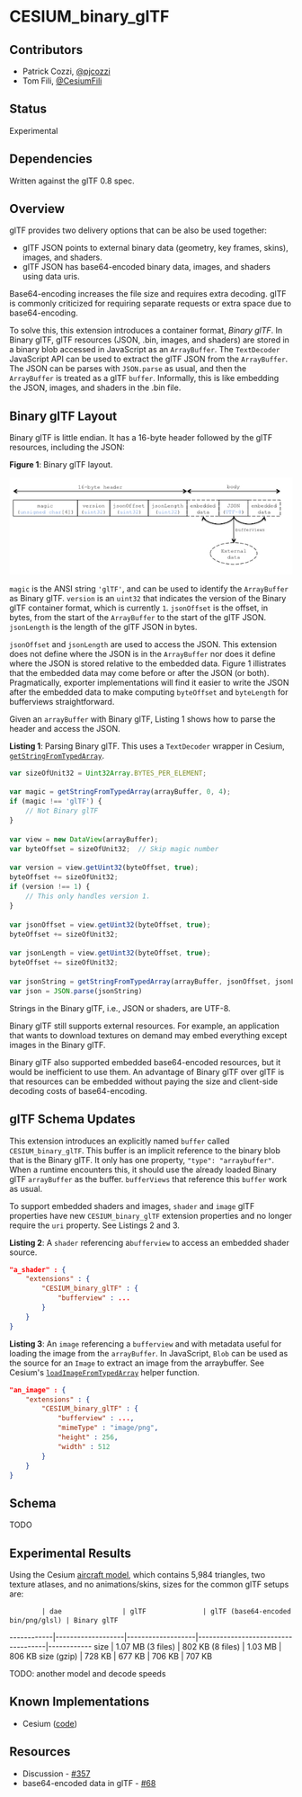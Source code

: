 # CESIUM_binary_glTF

## Contributors

* Patrick Cozzi, [@pjcozzi](https://twitter.com/pjcozzi)
* Tom Fili, [@CesiumFili](https://twitter.com/CesiumFili)

## Status

Experimental

## Dependencies

Written against the glTF 0.8 spec.

## Overview

glTF provides two delivery options that can be also be used together:
* glTF JSON points to external binary data (geometry, key frames, skins), images, and shaders.
* glTF JSON has base64-encoded binary data, images, and shaders using data uris.

Base64-encoding increases the file size and requires extra decoding.  glTF is commonly criticized for requiring separate requests or extra space due to base64-encoding.

To solve this, this extension introduces a container format, _Binary glTF_.  In Binary glTF, glTF resources (JSON, .bin, images, and shaders) are stored in a binary blob accessed in JavaScript as an `ArrayBuffer`.  The `TextDecoder` JavaScript API can be used to extract the glTF JSON from the `ArrayBuffer`.  The JSON can be parses with `JSON.parse` as usual, and then the `ArrayBuffer` is treated as a glTF `buffer`. Informally, this is like embedding the JSON, images, and shaders in the .bin file.

## Binary glTF Layout

Binary glTF is little endian.  It has a 16-byte header followed by the glTF resources, including the JSON:

**Figure 1**: Binary glTF layout.

![](layout.jpg)

`magic` is the ANSI string `'glTF'`, and can be used to identify the `ArrayBuffer` as Binary glTF.  `version` is an `uint32` that indicates the version of the Binary glTF container format, which is currently `1`.  `jsonOffset` is the offset, in bytes, from the start of the `ArrayBuffer` to the start of the glTF JSON.  `jsonLength` is the length of the glTF JSON in bytes.

`jsonOffset` and `jsonLength` are used to access the JSON.  This extension does not define where the JSON is in the `ArrayBuffer` nor does it define where the JSON is stored relative to the embedded data.  Figure 1 illistrates that the embedded data may come before or after the JSON (or both).  Pragmatically, exporter implementations will find it easier to write the JSON after the embedded data to make computing `byteOffset` and `byteLength` for bufferviews straightforward.

Given an `arrayBuffer` with Binary glTF, Listing 1 shows how to parse the header and access the JSON.

**Listing 1**: Parsing Binary glTF.  This uses a `TextDecoder` wrapper in Cesium, [`getStringFromTypedArray`](https://github.com/AnalyticalGraphicsInc/cesium/blob/bgltf/Source/Core/getStringFromTypedArray.js).
```javascript
var sizeOfUnit32 = Uint32Array.BYTES_PER_ELEMENT;

var magic = getStringFromTypedArray(arrayBuffer, 0, 4);
if (magic !== 'glTF') {
    // Not Binary glTF
}

var view = new DataView(arrayBuffer);
var byteOffset = sizeOfUnit32;  // Skip magic number

var version = view.getUint32(byteOffset, true);
byteOffset += sizeOfUnit32;
if (version !== 1) {
    // This only handles version 1.
}

var jsonOffset = view.getUint32(byteOffset, true);
byteOffset += sizeOfUnit32;

var jsonLength = view.getUint32(byteOffset, true);
byteOffset += sizeOfUnit32;

var jsonString = getStringFromTypedArray(arrayBuffer, jsonOffset, jsonLength);
var json = JSON.parse(jsonString)
```

Strings in the Binary glTF, i.e., JSON or shaders, are UTF-8.

Binary glTF still supports external resources.  For example, an application that wants to download textures on demand may embed everything except images in the Binary glTF.

Binary glTF also supported embedded base64-encoded resources, but it would be inefficient to use them.  An advantage of Binary glTF over glTF is that resources can be embedded without paying the size and client-side decoding costs of base64-encoding.

## glTF Schema Updates

This extension introduces an explicitly named `buffer` called `CESIUM_binary_glTF`.  This buffer is an implicit reference to the binary blob that is the Binary glTF.  It only has one property, `"type": "arraybuffer"`.  When a runtime encounters this, it should use the already loaded Binary glTF `arrayBuffer` as the buffer.  `bufferViews` that reference this `buffer` work as usual.

To support embedded shaders and images, `shader` and `image` glTF properties have new `CESIUM_binary_glTF` extension properties and no longer require the `uri` property.  See Listings 2 and 3.

**Listing 2**: A `shader` referencing a`bufferview` to access an embedded shader source.
```json
"a_shader" : {
    "extensions" : {
        "CESIUM_binary_glTF" : {
            "bufferview" : ...
        }
    }
}
```

**Listing 3**: An `image` referencing a `bufferview` and with metadata useful for loading the image from the `arrayBuffer`.  In JavaScript, `Blob` can be used as the source for an `Image` to extract an image from the arraybuffer.  See Cesium's [`loadImageFromTypedArray`](https://github.com/AnalyticalGraphicsInc/cesium/blob/bgltf/Source/Core/loadImageFromTypedArray.js) helper function.
```json
"an_image" : {
    "extensions" : {
        "CESIUM_binary_glTF" : {
            "bufferview" : ...,
            "mimeType" : "image/png",
            "height" : 256,
            "width" : 512
        }
    }
}
```

## Schema

TODO

## Experimental Results

Using the Cesium [aircraft model](https://github.com/AnalyticalGraphicsInc/cesium/tree/master/Apps/SampleData/models/CesiumAir), which contains 5,984 triangles, two texture atlases, and no animations/skins, sizes for the common glTF setups are:

            | dae               | glTF              | glTF (base64-encoded bin/png/glsl) | Binary glTF
------------|-------------------|-------------------|------------------------------------|------------
size        | 1.07 MB (3 files) | 802 KB (8 files)  | 1.03 MB                            |  806 KB
size (gzip) | 728 KB            | 677 KB            | 706 KB                             |  707 KB

TODO: another model and decode speeds

## Known Implementations

* Cesium ([code](https://github.com/AnalyticalGraphicsInc/cesium/blob/bgltf/Source/Scene/Model.js))

## Resources

* Discussion - [#357](https://github.com/KhronosGroup/glTF/issues/357)
* base64-encoded data in glTF - [#68](https://github.com/KhronosGroup/glTF/issues/68)
